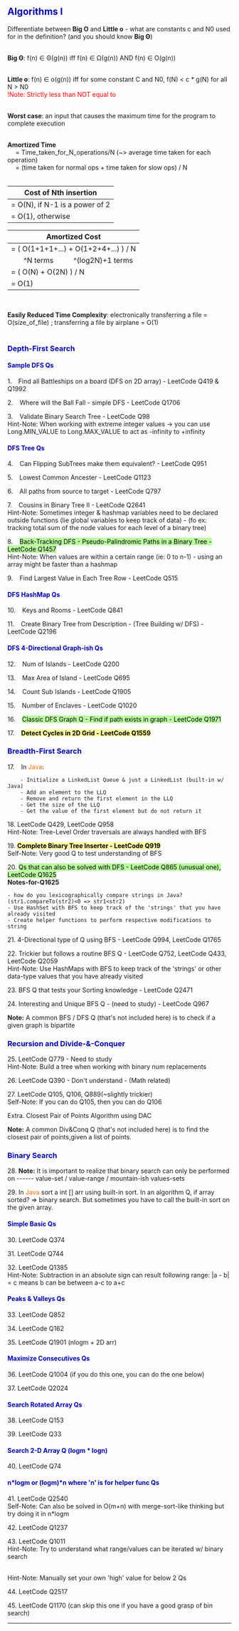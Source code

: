 <h2 style="color:#0303ad">Algorithms I</h2>

Differentiate between **Big O** and **Little o** - what are constants c and N0 used for in the definition? (and you should know **Big Θ**)<br> <br>

**Big Θ**: f(n) ∈ Θ(g(n)) iff f(n) ∈ Ω(g(n)) AND f(n) ∈ O(g(n)) <br> <br>

**Little o**: f(n) ∈ o(g(n)) iff for some constant C and N0, f(N) < c * g(N) for all N > N0 <br>
<span style="color:red">!Note: Strictly less than NOT equal to</span> <br> <br>

**Worst case**: an input that causes the maximum time for the program to complete execution <br> <br>

**Amortized Time** <br>
&ensp;&ensp;  = Time_taken_for_N_operations/N (~> average time taken for each operation) <br>
&ensp;&ensp;  = (time taken for normal ops + time taken for slow ops) / N <br> <br>

| Cost of Nth insertion 
|---------------------------------|
| = O(N), if N-1 is a power of 2
| = O(1), otherwise

| Amortized Cost
|---------------------------------|
| = ( O(1+1+1+...) + O(1+2+4+...) ) / N
| &ensp;&ensp;&ensp; ^N terms &ensp;&ensp; &ensp;&ensp; ^(log2N)+1 terms
| = ( O(N) + O(2N) ) / N 
| = O(1)

<br> 

**Easily Reduced Time Complexity**: electronically transferring a file = O(size_of_file) ; transferring a file by airplane = O(1)
<br> <br>

<h3 style="color:#0303ad">Depth-First Search</h3>

<h4 style="color:#0303ad">Sample DFS Qs</h4>

1\. &ensp; Find all Battleships on a board (DFS on 2D array) - LeetCode Q419 & Q1992

2\. &ensp; Where will the Ball Fall - simple DFS - LeetCode Q1706

3\. &ensp; Validate Binary Search Tree - LeetCode Q98
<br>Hint-Note: When working with extreme integer values -> you can use Long.MIN_VALUE to Long.MAX_VALUE to act as -infinity to +infinity

<h4 style="color:#0303ad">DFS Tree Qs</h4>

4\. &ensp; Can Flipping SubTrees make them equivalent? - LeetCode Q951

5\. &ensp; Lowest Common Ancester - LeetCode Q1123

6\. &ensp; All paths from source to target - LeetCode Q797

7\. &ensp; Cousins in Binary Tree II - LeetCode Q2641
<br>Hint-Note: Sometimes integer & hashmap variables need to be declared outside functions (lie global variables to keep track of data) - (fo ex: tracking total sum of the node values for each level of a binary tree)

8\. &ensp; <mark style="background-color:#bbffa1">Back-Tracking DFS - Pseudo-Palindromic Paths in a Binary Tree - LeetCode Q1457</mark>
<br>Hint-Note: When values are within a certain range (ie: 0 to n-1) - using an array might be faster than a hashmap

9\. &ensp; Find Largest Value in Each Tree Row - LeetCode Q515

<h4 style="color:#0303ad">DFS HashMap Qs</h4>

10\. &ensp; Keys and Rooms - LeetCode Q841

11\. &ensp; Create Binary Tree from Description - (Tree Building w/ DFS) - LeetCode Q2196

<h4 style="color:#0303ad">DFS 4-Directional Graph-ish Qs</h4>

12\. &ensp; Num of Islands - LeetCode Q200

13\. &ensp; Max Area of Island - LeetCode Q695

14\. &ensp; Count Sub Islands - LeetCode Q1905

15\. &ensp; Number of Enclaves - LeetCode Q1020

16\. &ensp; <mark style="background-color:#bbffa1">Classic DFS Graph Q - Find if path exists in graph - LeetCode Q1971</mark>

17\. &ensp; <mark style="background-color:#fffaa1"><strong>Detect Cycles in 2D Grid - LeetCode Q1559</strong></mark>
<br>

<h3 style="color:#0303ad">Breadth-First Search</h3>

17\. &ensp; In <span style="color:#fc6b03">Java</span>:

        - Initialize a LinkedList Queue & just a LinkedList (built-in w/ Java)
        - Add an element to the LLQ
        - Remove and return the first element in the LLQ
        - Get the size of the LLQ
        - Get the value of the first element but do not return it

18\. LeetCode Q429, LeetCode Q958
<br>Hint-Note: Tree-Level Order traversals are always handled with BFS

19\. <mark style="background-color:#fffaa1"><strong>Complete Binary Tree Inserter - LeetCode Q919</strong></mark>
<br>Self-Note: Very good Q to test understanding of BFS

20\. <mark style="background-color:#bbffa1">Qs that can also be solved with DFS - LeetCode Q865 (unusual one), LeetCode Q1625</mark>
<br>**Notes-for-Q1625**

    - how do you lexicographically compare strings in Java? (str1.compareTo(str2)<0 => str1<str2)
    - Use HashSet with BFS to keep track of the 'strings' that you have already visited
    - Create helper functions to perform respective modifications to string

21\. 4-Directional type of Q using BFS - LeetCode Q994, LeetCode Q1765

22\. Trickier but follows a routine BFS Q - LeetCode Q752, LeetCode Q433, LeetCode Q2059
<br>Hint-Note: Use HashMaps with BFS to keep track of the 'strings' or other data-type values that you have already visited

23\. BFS Q that tests your Sorting knowledge - LeetCode Q2471

24\. Interesting and Unique BFS Q - (need to study) - LeetCode Q967

**Note:** A common BFS / DFS Q (that's not included here) is to check if a given graph is bipartite


<h3 style="color:#0303ad">Recursion and Divide-&-Conquer</h3>

25\. LeetCode Q779 - Need to study
<br>Hint-Note: Build a tree when working with binary num replacements

26\. LeetCode Q390 - Don't understand - (Math related)

27\. LeetCode Q105, Q106, Q889(~slightly trickier) 
<br>Self-Note: If you can do Q105, then you can do Q106

Extra\. Closest Pair of Points Algorithm using DAC

**Note:** A common Div&Conq Q (that's not included here) is to find the closest pair of points,given a list of points.


<h3 style="color:#0303ad">Binary Search</h3>

28\. **Note:** It is important to realize that binary search can only be performed on ------ value-set / value-range / mountain-ish values-sets

29\. In <span style="color:#fc6b03">Java</span> sort a int \[\] arr using built-in sort. In an algorithm Q, if array sorted? => binary search. But sometimes you have to call the built-in sort on the given array.

<h4 style="color:#0303ad">Simple Basic Qs</h4>

30\. LeetCode Q374

31\. LeetCode Q744

32\. LeetCode Q1385
<br>Hint-Note: Subtraction in an absolute sign can result following range: |a - b| = c means b can be between a-c to a+c

<h4 style="color:#0303ad">Peaks & Valleys Qs</h4>

33\. LeetCode Q852

34\. LeetCode Q162

35\. LeetCode Q1901 (nlogm + 2D arr)

<h4 style="color:#0303ad">Maximize Consecutives Qs</h4>

36\. LeetCode Q1004 (if you do this one, you can do the one below)

37\. LeetCode Q2024

<h4 style="color:#0303ad">Search Rotated Array Qs</h4>

38\. LeetCode Q153

39\. LeetCode Q33

<h4 style="color:#0303ad">Search 2-D Array Q (logm * logn)</h4>

40\. LeetCode Q74

<h4 style="color:#0303ad">n*logm or (logm)*n where 'n' is for helper func Qs</h4>

41\. LeetCode Q2540
<br>Self-Note: Can also be solved in O(m+n) with merge-sort-like thinking but try doing it in n*logm

42\. LeetCode Q1237

43\. LeetCode Q1011
<br>Hint-Note: Try to understand what range/values can be iterated w/ binary search

<br>Hint-Note: Manually set your own 'high' value for below 2 Qs

44\. LeetCode Q2517

45\. LeetCode Q1170 (can skip this one if you have a good grasp of bin search)


___________________________________________
